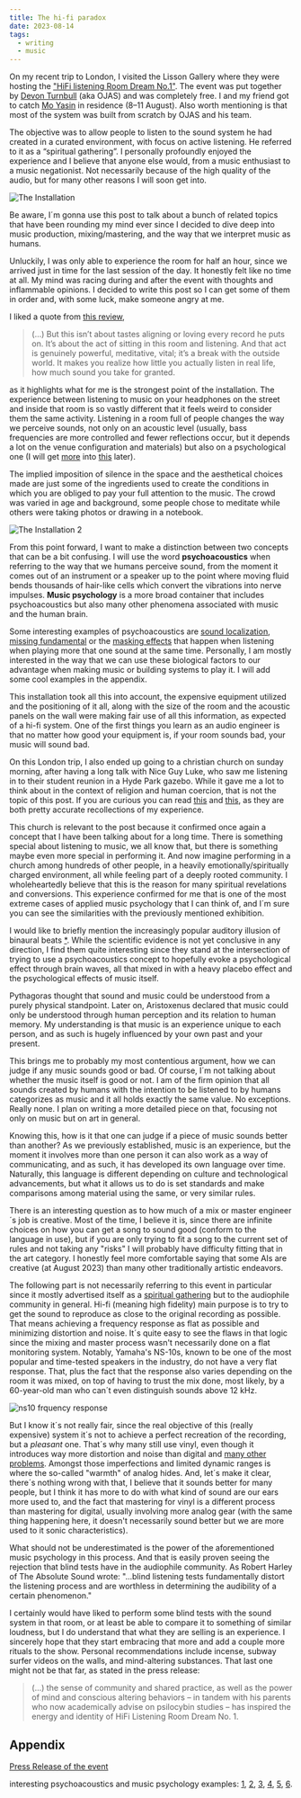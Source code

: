 ```yaml
---
title: The hi-fi paradox
date: 2023-08-14
tags: 
  - writing
  - music
---
```


On my recent trip to London, I visited the Lisson Gallery where they were hosting the ["HiFi listening Room Dream No.1"](https://www.lissongallery.com/exhibitions/devon-turnbull-ojas-hifi-listening-room-dream-no-1). The event was put together by [Devon Turnbull](https://ojas.nyc/)  (aka OJAS) and was completely free. I and my friend got to catch [Mo Yasin](https://www.instagram.com/_moyasin_/?hl=en) in residence (8–11 August). Also worth mentioning is that most of the system was built from scratch by OJAS and his team.

The objective was to allow people to listen to the sound system he had created in a curated environment, with focus on active listening. He referred to it as a “spiritual gathering”. I personally profoundly enjoyed the experience and I believe that anyone else would, from a music enthusiast to a music negationist. Not necessarily because of the high quality of the audio, but for many other reasons I will soon get into.

![The Installation](https://lisson-art.s3.amazonaws.com/uploads/attachment/image/body/26229/TURN_London_2023_001.jpg)

Be aware, I´m gonna use this post to talk about a bunch of related topics that have been rounding my mind ever since I decided to dive deep into music production, mixing/mastering, and the way that we interpret music as humans.

Unluckily, I was only able to experience the room for half an hour, since we arrived just in time for the last session of the day. It honestly felt like no time at all. My mind was racing during and after the event with thoughts and inflammable opinions. I decided to write this post so I can get some of them in order and, with some luck, make someone angry at me.

I liked a quote from [this review](https://www.timeout.com/london/art/devon-turnbull-hifi-listening-room-dream-no-1),
> (...) But this isn’t about tastes aligning or loving every record he puts on. It’s about the act of sitting in this room and listening. And that act is genuinely powerful, meditative, vital; it’s a break with the outside world. It makes you realize how little you actually listen in real life, how much sound you take for granted.

as it highlights what for me is the strongest point of the installation. The experience between listening to music on your headphones on the street and inside that room is so vastly different that it feels weird to consider them the same activity. Listening in a room full of people changes the way we perceive sounds, not only on an acoustic level (usually, bass frequencies are more controlled and fewer reflections occur, but it depends a lot on the venue configuration and materials) but also on a psychological one (I will get [more](https://en.wikipedia.org/wiki/Music_psychology) into [this](https://en.wikipedia.org/wiki/Psychoacoustics) later).

The implied imposition of silence in the space and the aesthetical choices made are just some of the ingredients used to create the conditions in which you are obliged to pay your full attention to the music.
The crowd was varied in age and background, some people chose to meditate while others were taking photos or drawing in a notebook.

![The Installation 2](https://lisson-art.s3.amazonaws.com/uploads/attachment/image/body/26286/TURN_London_2023_011.jpg)

From this point forward, I want to make a distinction between two concepts that can be a bit confusing. I will use the word **psychoacoustics** when referring to the way that we humans perceive sound, from the moment it comes out of an instrument or a speaker up to the point where moving fluid bends thousands of hair-like cells which convert the vibrations into nerve impulses. **Music psychology** is a more broad container that includes psychoacoustics but also many other phenomena associated with music and the human brain.

Some interesting examples of psychoacoustics are [sound localization](https://en.wikipedia.org/wiki/Sound_localization), [missing fundamental](https://en.wikipedia.org/wiki/Missing_fundamental) or the [masking effects](https://en.wikipedia.org/wiki/Auditory_masking) that happen when listening when playing more that one sound at the same time. Personally, I am mostly interested in the way that we can use these biological factors to our advantage when making music or building systems to play it. I will add some cool examples in the appendix.

This installation took all this into account, the expensive equipment utilized and the positioning of it all, along with the size of the room and the acoustic panels on the wall were making fair use of all this information, as expected of a hi-fi system. One of the first things you learn as an audio engineer is that no matter how good your equipment is, if your room sounds bad, your music will sound bad.

On this London trip, I also ended up going to a christian church on sunday morning, after having a long talk with Nice Guy Luke, who saw me listening in to their student reunion in a Hyde Park gazebo. While it gave me a lot to think about in the context of religion and human coercion, that is not the topic of this post. If you are curious you can read [this](https://www.theguardian.com/education/2000/jun/20/highereducation.students) and [this](https://www.skeptic.org.uk/2023/02/masculinity-insecurity-and-control-the-london-international-christian-church/), as they are both pretty accurate recollections of my experience.

This church is relevant to the post because it confirmed once again a concept that I have been talking about for a long time. There is something special about listening to music, we all know that, but there is something maybe even more special in performing it. And now imagine performing in a church among hundreds of other people, in a heavily emotionally/spiritually charged environment, all while feeling part of a deeply rooted community. I wholeheartedly believe that this is the reason for many spiritual revelations and conversions. This experience confirmed for me that is one of the most extreme cases of applied music psychology that I can think of, and I´m sure you can see the similarities with the previously mentioned exhibition.

I would like to briefly mention the increasingly popular auditory illusion of binaural beats [*](https://youtu.be/gJMKuMIBBJ8?t=6). While the scientific evidence is not yet conclusive in any direction, I find them quite interesting since they stand at the intersection of trying to use a psychoacoustics concept to hopefully evoke a psychological effect through brain waves, all that mixed in with a heavy placebo effect and the psychological effects of music itself.

Pythagoras thought that sound and music could be understood from a purely physical standpoint. Later on, Aristoxenus declared that music could only be understood through human perception and its relation to human memory. My understanding is that music is an experience unique to each person, and as such is hugely influenced by your own past and your present.

This brings me to probably my most contentious argument, how we can judge if any music sounds good or bad. Of course, I´m not talking about whether the music itself is good or not. I am of the firm opinion that all sounds created by humans with the intention to be listened to by humans categorizes as music and it all holds exactly the same value. No exceptions. Really none. I plan on writing a more detailed piece on that, focusing not only on music but on art in general.

Knowing this, how is it that one can judge if a piece of music sounds better than another? As we previously established, music is an experience, but the moment it involves more than one person it can also work as a way of communicating, and as such, it has developed its own language over time. Naturally, this language is different depending on culture and technological advancements, but what it allows us to do is set standards and make comparisons among material using the same, or very similar rules.

There is an interesting question as to how much of a mix or master engineer´s job is creative. Most of the time, I believe it is, since there are infinite choices on how you can get a song to sound good (conform to the language in use), but if you are only trying to fit a song to the current set of rules and not taking any "risks" I will probably have difficulty fitting that in the art category. I honestly feel more comfortable saying that some AIs are creative (at August 2023) than many other traditionally artistic endeavors.

The following part is not necessarily referring to this event in particular since it mostly advertised itself as a [spiritual gathering](https://lisson-art.s3.amazonaws.com/uploads/attachment/file/body/26128/Press_Release_HiFi_Listening_Room_Dream_No._1__London_2023.pdf) but to the audiophile community in general. Hi-fi (meaning high fidelity) main purpose is to try to get the sound to reproduce as close to the original recording as possible. That means achieving a frequency response as flat as possible and minimizing distortion and noise. It´s quite easy to see the flaws in that logic since the mixing and master process wasn't necessarily done on a flat monitoring system. Notably, Yamaha's NS-10s, known to be one of the most popular and time-tested speakers in the industry, do not have a very flat response. That, plus the fact that the response also varies depending on the room it was mixed, on top of having to trust the mix done, most likely, by a 60-year-old man who can´t even distinguish sounds above 12 kHz.

![ns10 frquency response](https://dt7v1i9vyp3mf.cloudfront.net/styles/news_large/s3/imagelibrary/y/yamahans10fig4-b7a1obHBNYvrJSKW1ugEg44C34jFz8Nq.jpg)

But I know it´s not really fair, since the real objective of this (really expensive) system it´s not to achieve a perfect recreation of the recording, but a *pleasant* one. That´s why many still use vinyl, even though it introduces way more distortion and noise than digital and [many other problems](https://en.wikipedia.org/wiki/Comparison_of_analog_and_digital_recording). Amongst those imperfections and limited dynamic ranges is where the so-called "warmth" of analog hides. And, let´s make it clear, there´s nothing wrong with that, I believe that it sounds better for many people, but I think it has more to do with what kind of sound are our ears more used to, and the fact that mastering for vinyl is a different process than mastering for digital, usually involving more analog gear (with the same thing happening here, it doesn't necessarily sound better but we are more used to it sonic characteristics).

What should not be underestimated is the power of the aforementioned music psychology in this process. And that is easily proven seeing the rejection that blind tests have in the audiophile community. As Robert Harley of The Absolute Sound wrote: "...blind listening tests fundamentally distort the listening process and are worthless in determining the audibility of a certain phenomenon." 

I certainly would have liked to perform some blind tests with the sound system in that room, or at least be able to compare it to something of similar loudness, but I do understand that what they are selling is an experience. I sincerely hope that they start embracing that more and add a couple more rituals to the show. Personal recommendations include incense, subway surfer videos on the walls, and mind-altering substances. That last one might not be that far, as stated in the press release:

>(...) the sense of community and shared practice, as well as the power of mind and conscious altering behaviors – in tandem with his parents who now academically advise on psilocybin studies – has inspired the energy and identity of HiFi Listening Room Dream No. 1.

## Appendix

[Press Release of the event](https://lisson-art.s3.amazonaws.com/uploads/attachment/file/body/26128/Press_Release_HiFi_Listening_Room_Dream_No._1__London_2023.pdf)

interesting psychoacoustics and music psychology examples: [1](https://www.youtube.com/watch?v=TVsMiSrlSSc), [2](https://www.ugu.rs/blog/auditory-illusions-with-samples-from-daft-punk/), [3](https://youtu.be/IMMsK9rjBWo), [4](https://youtu.be/jDy5j0c6TrU), [5](https://dmitri.mycpanel.princeton.edu/files/pdfs/MUS105handouts.pdf), [6](https://en.wikipedia.org/wiki/Cocktail_party_effect).
